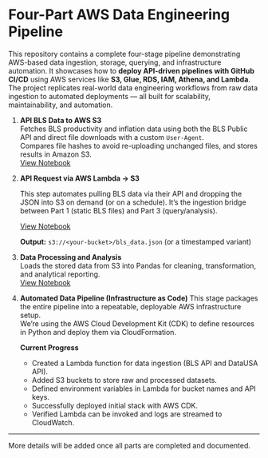 # Four-Part AWS Data Engineering Pipeline
This repository contains a complete four-stage pipeline demonstrating AWS-based data ingestion, storage, querying, and infrastructure automation. It showcases how to **deploy API-driven pipelines with GitHub CI/CD** using AWS services like **S3, Glue, RDS, IAM, Athena, and Lambda**. The project replicates real-world data engineering workflows from raw data ingestion to automated deployments — all built for scalability, maintainability, and automation.

1. **API BLS Data to AWS S3**  
   Fetches BLS productivity and inflation data using both the BLS Public API and direct file downloads with a custom `User-Agent`.  
   Compares file hashes to avoid re-uploading unchanged files, and stores results in Amazon S3.  
   [View Notebook](s3-pipeline-bls-api-part1.ipynb)

2. **API Request via AWS Lambda → S3**

   This step automates pulling BLS data via their API and dropping the JSON into S3 on demand (or on a schedule). It’s the    ingestion bridge between Part 1 (static BLS files) and Part 3 (query/analysis).
   
   [View Notebook](https://github.com/ScottySchmidt/AWS_DataEngineer_API/blob/main/lambda_bls_api_part2.py)
   
   **Output:** `s3://<your-bucket>/bls_data.json` (or a timestamped variant)

4. **Data Processing and Analysis**  
   Loads the stored data from S3 into Pandas for cleaning, transformation, and analytical reporting.  
   [View Notebook](aws-data-pipeline-warehouse-part3.ipynb)

5. **Automated Data Pipeline (Infrastructure as Code)**
   This stage packages the entire pipeline into a repeatable, deployable AWS infrastructure setup.  
   We’re using the AWS Cloud Development Kit (CDK) to define resources in Python and deploy them via CloudFormation.

   **Current Progress**
   - Created a Lambda function for data ingestion (BLS API and DataUSA API).
   - Added S3 buckets to store raw and processed datasets.
   - Defined environment variables in Lambda for bucket names and API keys.
   - Successfully deployed initial stack with AWS CDK.
   - Verified Lambda can be invoked and logs are streamed to CloudWatch.

---
More details will be added once all parts are completed and documented.
